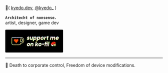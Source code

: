 🍣( [kyedo.dev](https://kyedo.dev), [@kyedo_](https://twitter.com/i/user/937220918912225280) )  

**`Architecht of nonsense.`**  
artist, designer, game dev

<a href="https://ko-fi.com/kyedo"><img src="https://raw.githubusercontent.com/KyeDoesnt/KyeDoesnt/main/assets/kofi.png" width="185px" alt="support me on kofi!"></a>

-----

💎 Death to corporate control, Freedom of device modifications.


<!---
KyeDoesnt/KyeDoesnt is a ✨ special ✨ repository because its `README.md` (this file) appears on your GitHub profile.
You can click the Preview link to take a look at your changes.
--->

